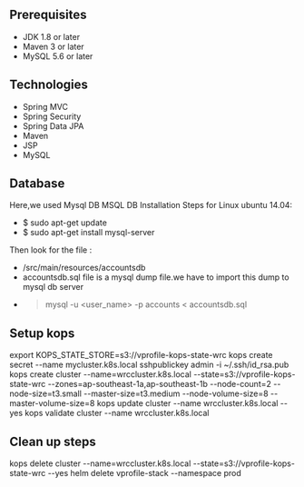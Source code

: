 ## Prerequisites
- JDK 1.8 or later
- Maven 3 or later
- MySQL 5.6 or later

## Technologies 
- Spring MVC
- Spring Security
- Spring Data JPA
- Maven
- JSP
- MySQL
## Database
Here,we used Mysql DB 
MSQL DB Installation Steps for Linux ubuntu 14.04:
- $ sudo apt-get update
- $ sudo apt-get install mysql-server

Then look for the file :
- /src/main/resources/accountsdb
- accountsdb.sql file is a mysql dump file.we have to import this dump to mysql db server
- > mysql -u <user_name> -p accounts < accountsdb.sql


## Setup kops
export KOPS_STATE_STORE=s3://vprofile-kops-state-wrc
kops create secret --name mycluster.k8s.local sshpublickey admin -i ~/.ssh/id_rsa.pub
kops create cluster --name=wrccluster.k8s.local --state=s3://vprofile-kops-state-wrc --zones=ap-southeast-1a,ap-southeast-1b --node-count=2 --node-size=t3.small --master-size=t3.medium --node-volume-size=8 --master-volume-size=8
kops update cluster --name wrccluster.k8s.local --yes
kops validate cluster --name wrccluster.k8s.local

## Clean up steps
kops delete cluster --name=wrccluster.k8s.local --state=s3://vprofile-kops-state-wrc --yes
helm delete vprofile-stack --namespace prod